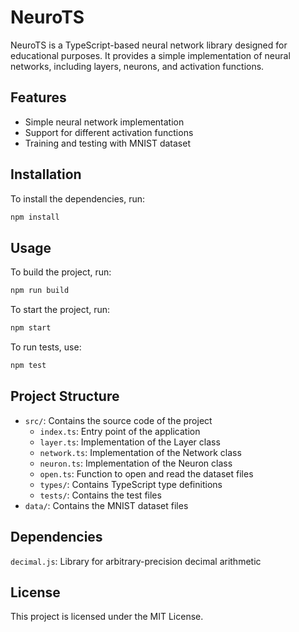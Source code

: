 # NeuroTS

NeuroTS is a TypeScript-based neural network library designed for educational purposes. It provides a simple implementation of neural networks, including layers, neurons, and activation functions.

## Features

- Simple neural network implementation
- Support for different activation functions
- Training and testing with MNIST dataset

## Installation

To install the dependencies, run:

```sh
npm install
```

## Usage

To build the project, run:

```sh
npm run build
```

To start the project, run:

```sh
npm start
```

To run tests, use:

```sh
npm test
```

## Project Structure

- `src/`: Contains the source code of the project
  - `index.ts`: Entry point of the application
  - `layer.ts`: Implementation of the Layer class
  - `network.ts`: Implementation of the Network class
  - `neuron.ts`: Implementation of the Neuron class
  - `open.ts`: Function to open and read the dataset files
  - `types/`: Contains TypeScript type definitions
  - `tests/`: Contains the test files
- `data/`: Contains the MNIST dataset files

## Dependencies

`decimal.js`: Library for arbitrary-precision decimal arithmetic

## License

This project is licensed under the MIT License.

